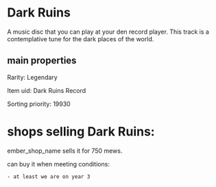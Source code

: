 # Dark Ruins

A music disc that you can play at your den record player. This track is a contemplative tune for the dark places of the world.

## main properties

Rarity: Legendary

Item uid: Dark Ruins Record

Sorting priority: 19930

# shops selling Dark Ruins:

ember_shop_name sells it for 750 mews.

  can buy it when meeting conditions: 

    - at least we are on year 3